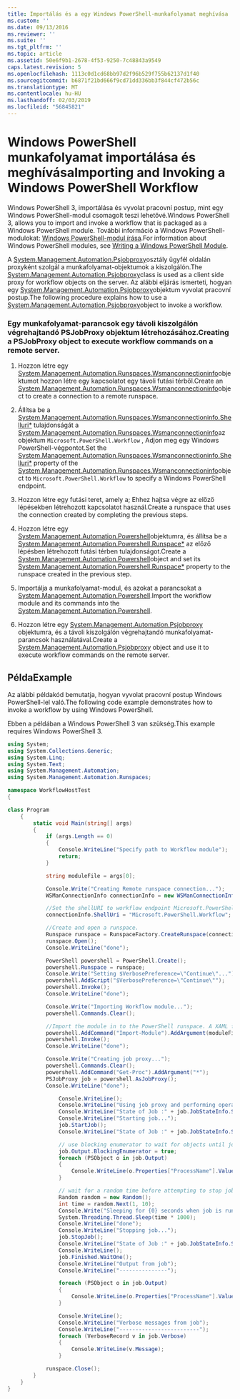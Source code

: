 ```yaml
---
title: Importálás és a egy Windows PowerShell-munkafolyamat meghívása |} A Microsoft Docs
ms.custom: ''
ms.date: 09/13/2016
ms.reviewer: ''
ms.suite: ''
ms.tgt_pltfrm: ''
ms.topic: article
ms.assetid: 50e6f9b1-2678-4f53-9250-7c48843a9549
caps.latest.revision: 5
ms.openlocfilehash: 1113c0d1cd68bb97d2f96b529f755b62137d1f40
ms.sourcegitcommit: b6871f21bd666f9cd71dd336bb3f844cf472b56c
ms.translationtype: MT
ms.contentlocale: hu-HU
ms.lasthandoff: 02/03/2019
ms.locfileid: "56845821"
---
```

# <a name="importing-and-invoking-a-windows-powershell-workflow"></a><span data-ttu-id="f5d5b-102">Windows PowerShell munkafolyamat importálása és meghívása</span><span class="sxs-lookup"><span data-stu-id="f5d5b-102">Importing and Invoking a Windows PowerShell Workflow</span></span>

<span data-ttu-id="f5d5b-103">Windows PowerShell 3, importálása és vyvolat pracovní postup, mint egy Windows PowerShell-modul csomagolt teszi lehetővé.</span><span class="sxs-lookup"><span data-stu-id="f5d5b-103">Windows PowerShell 3, allows you to import and invoke a workflow that is packaged as a Windows PowerShell module.</span></span> <span data-ttu-id="f5d5b-104">További információ a Windows PowerShell-modulokat: [Windows PowerShell-modul írása](../module/writing-a-windows-powershell-module.md).</span><span class="sxs-lookup"><span data-stu-id="f5d5b-104">For information about Windows PowerShell modules, see [Writing a Windows PowerShell Module](../module/writing-a-windows-powershell-module.md).</span></span>

<span data-ttu-id="f5d5b-105">A [System.Management.Automation.Psjobproxy](/dotnet/api/System.Management.Automation.PSJobProxy)osztály ügyfél oldalán proxyként szolgál a munkafolyamat-objektumok a kiszolgálón.</span><span class="sxs-lookup"><span data-stu-id="f5d5b-105">The [System.Management.Automation.Psjobproxy](/dotnet/api/System.Management.Automation.PSJobProxy)class is used as a client side proxy for workflow objects on the server.</span></span> <span data-ttu-id="f5d5b-106">Az alábbi eljárás ismerteti, hogyan egy [System.Management.Automation.Psjobproxy](/dotnet/api/System.Management.Automation.PSJobProxy)objektum vyvolat pracovní postup.</span><span class="sxs-lookup"><span data-stu-id="f5d5b-106">The following procedure explains how to use a [System.Management.Automation.Psjobproxy](/dotnet/api/System.Management.Automation.PSJobProxy)object to invoke a workflow.</span></span>

### <a name="creating-a-psjobproxy-object-to-execute-workflow-commands-on-a-remote-server"></a><span data-ttu-id="f5d5b-107">Egy munkafolyamat-parancsok egy távoli kiszolgálón végrehajtandó PSJobProxy objektum létrehozásához.</span><span class="sxs-lookup"><span data-stu-id="f5d5b-107">Creating a PSJobProxy object to execute workflow commands on a remote server.</span></span>

1. <span data-ttu-id="f5d5b-108">Hozzon létre egy [System.Management.Automation.Runspaces.Wsmanconnectioninfo](/dotnet/api/System.Management.Automation.Runspaces.WSManConnectionInfo)objektumot hozzon létre egy kapcsolatot egy távoli futási térből.</span><span class="sxs-lookup"><span data-stu-id="f5d5b-108">Create an [System.Management.Automation.Runspaces.Wsmanconnectioninfo](/dotnet/api/System.Management.Automation.Runspaces.WSManConnectionInfo)object to create a connection to a remote runspace.</span></span>

2. <span data-ttu-id="f5d5b-109">Állítsa be a [System.Management.Automation.Runspaces.Wsmanconnectioninfo.Shelluri\*](/dotnet/api/System.Management.Automation.Runspaces.WSManConnectionInfo.ShellUri) tulajdonságát a [System.Management.Automation.Runspaces.Wsmanconnectioninfo](/dotnet/api/System.Management.Automation.Runspaces.WSManConnectionInfo)az objektum `Microsoft.PowerShell.Workflow` , Adjon meg egy Windows PowerShell-végpontot.</span><span class="sxs-lookup"><span data-stu-id="f5d5b-109">Set the [System.Management.Automation.Runspaces.Wsmanconnectioninfo.Shelluri\*](/dotnet/api/System.Management.Automation.Runspaces.WSManConnectionInfo.ShellUri) property of the [System.Management.Automation.Runspaces.Wsmanconnectioninfo](/dotnet/api/System.Management.Automation.Runspaces.WSManConnectionInfo)object to `Microsoft.PowerShell.Workflow` to specify a Windows PowerShell endpoint.</span></span>

3. <span data-ttu-id="f5d5b-110">Hozzon létre egy futási teret, amely a; Ehhez hajtsa végre az előző lépésekben létrehozott kapcsolatot használ.</span><span class="sxs-lookup"><span data-stu-id="f5d5b-110">Create a runspace that uses the connection created by completing the previous steps.</span></span>

4. <span data-ttu-id="f5d5b-111">Hozzon létre egy [System.Management.Automation.Powershell](/dotnet/api/System.Management.Automation.PowerShell)objektumra, és állítsa be a [System.Management.Automation.Powershell.Runspace\*](/dotnet/api/System.Management.Automation.PowerShell.Runspace) az előző lépésben létrehozott futási térben tulajdonságot.</span><span class="sxs-lookup"><span data-stu-id="f5d5b-111">Create a [System.Management.Automation.Powershell](/dotnet/api/System.Management.Automation.PowerShell)object and set its [System.Management.Automation.Powershell.Runspace\*](/dotnet/api/System.Management.Automation.PowerShell.Runspace) property to the runspace created in the previous step.</span></span>

5. <span data-ttu-id="f5d5b-112">Importálja a munkafolyamat-modul, és azokat a parancsokat a [System.Management.Automation.Powershell](/dotnet/api/System.Management.Automation.PowerShell).</span><span class="sxs-lookup"><span data-stu-id="f5d5b-112">Import the workflow module and its commands into the [System.Management.Automation.Powershell](/dotnet/api/System.Management.Automation.PowerShell).</span></span>

6. <span data-ttu-id="f5d5b-113">Hozzon létre egy [System.Management.Automation.Psjobproxy](/dotnet/api/System.Management.Automation.PSJobProxy) objektumra, és a távoli kiszolgálón végrehajtandó munkafolyamat-parancsok használatával.</span><span class="sxs-lookup"><span data-stu-id="f5d5b-113">Create a [System.Management.Automation.Psjobproxy](/dotnet/api/System.Management.Automation.PSJobProxy) object and use it to execute workflow commands on the remote server.</span></span>

## <a name="example"></a><span data-ttu-id="f5d5b-114">Példa</span><span class="sxs-lookup"><span data-stu-id="f5d5b-114">Example</span></span>

<span data-ttu-id="f5d5b-115">Az alábbi példakód bemutatja, hogyan vyvolat pracovní postup Windows PowerShell-lel való.</span><span class="sxs-lookup"><span data-stu-id="f5d5b-115">The following code example demonstrates how to invoke a workflow by using Windows PowerShell.</span></span>

<span data-ttu-id="f5d5b-116">Ebben a példában a Windows PowerShell 3 van szükség.</span><span class="sxs-lookup"><span data-stu-id="f5d5b-116">This example requires Windows PowerShell 3.</span></span>

```csharp
using System;
using System.Collections.Generic;
using System.Linq;
using System.Text;
using System.Management.Automation;
using System.Management.Automation.Runspaces;

namespace WorkflowHostTest
{

class Program
    {
        static void Main(string[] args)
        {
            if (args.Length == 0)
            {
                Console.WriteLine("Specify path to Workflow module");
                return;
            }

            string moduleFile = args[0];

            Console.Write("Creating Remote runspace connection...");
            WSManConnectionInfo connectionInfo = new WSManConnectionInfo();

            //Set the shellURI to workflow endpoint Microsoft.PowerShell.Workflow
            connectionInfo.ShellUri = "Microsoft.PowerShell.Workflow";

            //Create and open a runspace.
            Runspace runspace = RunspaceFactory.CreateRunspace(connectionInfo);
            runspace.Open();
            Console.WriteLine("done");

            PowerShell powershell = PowerShell.Create();
            powershell.Runspace = runspace;
            Console.Write("Setting $VerbosePreference=\"Continue\"...");
            powershell.AddScript("$VerbosePreference=\"Continue\"");
            powershell.Invoke();
            Console.WriteLine("done");

            Console.Write("Importing Workflow module...");
            powershell.Commands.Clear();

            //Import the module in to the PowerShell runspace. A XAML file could also be imported directly by using Import-Module.
            powershell.AddCommand("Import-Module").AddArgument(moduleFile);
            powershell.Invoke();
            Console.WriteLine("done");

            Console.Write("Creating job proxy...");
            powershell.Commands.Clear();
            powershell.AddCommand("Get-Proc").AddArgument("*");
            PSJobProxy job = powershell.AsJobProxy();
            Console.WriteLine("done");

                Console.WriteLine();
                Console.WriteLine("Using job proxy and performing operations...");
                Console.WriteLine("State of Job :" + job.JobStateInfo.State.ToString());
                Console.WriteLine("Starting job...");
                job.StartJob();
                Console.WriteLine("State of Job :" + job.JobStateInfo.State.ToString());

                // use blocking enumerator to wait for objects until job finishes
                job.Output.BlockingEnumerator = true;
                foreach (PSObject o in job.Output)
                {
                    Console.WriteLine(o.Properties["ProcessName"].Value.ToString());
                }

                // wait for a random time before attempting to stop job
                Random random = new Random();
                int time = random.Next(1, 10);
                Console.Write("Sleeping for {0} seconds when job is running on another thread...", time);
                System.Threading.Thread.Sleep(time * 1000);
                Console.WriteLine("done");
                Console.WriteLine("Stopping job...");
                job.StopJob();
                Console.WriteLine("State of Job :" + job.JobStateInfo.State.ToString());
                Console.WriteLine();
                job.Finished.WaitOne();
                Console.WriteLine("Output from job");
                Console.WriteLine("---------------");

                foreach (PSObject o in job.Output)
                {
                    Console.WriteLine(o.Properties["ProcessName"].Value.ToString());
                }

                Console.WriteLine();
                Console.WriteLine("Verbose messages from job");
                Console.WriteLine("-------------------------");
                foreach (VerboseRecord v in job.Verbose)
                {
                    Console.WriteLine(v.Message);
                }

            runspace.Close();
        }
    }
}

```